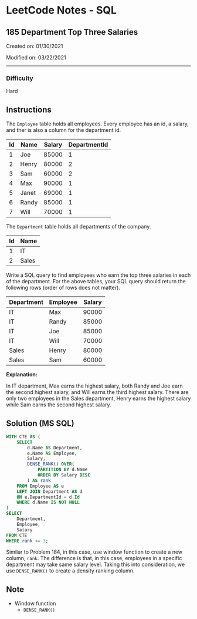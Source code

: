# LeetCode Notes - SQL

## 185 Department Top Three Salaries

Created on: 01/30/2021

Modified on: 03/22/2021

---

### Difficulty

Hard

## Instructions

The `Employee` table holds all employees. Every employee has an id, a salary, 
and ther is also a column for the department id.


| Id | Name  | Salary | DepartmentId |
| -- | ----- | ------ | ------------ |
| 1  | Joe   | 85000  | 1            |
| 2  | Henry | 80000  | 2            |
| 3  | Sam   | 60000  | 2            |
| 4  | Max   | 90000  | 1            |
| 5  | Janet | 69000  | 1            |
| 6  | Randy | 85000  | 1            |
| 7  | Will  | 70000  | 1            |

The `Department` table holds all departments of the company.

| Id | Name   |
| -- | ------ |
| 1  | IT     |
| 2  | Sales  |

Write a SQL query to find employees who earn the top three salaries in each of 
the department. For the above tables, your SQL query should return the 
following rows (order of rows does not matter).

| Department | Employee | Salary |
| ---------- | -------- | ------ |
| IT         | Max      | 90000  |
| IT         | Randy    | 85000  |
| IT         | Joe      | 85000  |
| IT         | Will     | 70000  |
| Sales      | Henry    | 80000  |
| Sales      | Sam      | 60000  |

**Explanation:**

In IT department, Max earns the highest salary, both Randy and Joe earn the 
second highest salary, and Will earns the third highest salary. There are only 
two employees in the Sales department, Henry earns the highest salary while Sam 
earns the second highest salary.

## Solution (MS SQL)

``` sql
WITH CTE AS (
    SELECT 
        d.Name AS Department,
        e.Name AS Employee,
        Salary,
        DENSE_RANK() OVER(
            PARTITION BY d.Name
            ORDER BY Salary DESC
        ) AS rank
    FROM Employee AS e
    LEFT JOIN Department AS d
    ON e.DepartmentId = d.Id
    WHERE d.Name IS NOT NULL
)
SELECT 
    Department,
    Employee,
    Salary
FROM CTE
WHERE rank <= 3;
```

Similar to Problem 184, in this case, use window function to create a new 
column, `rank`. The difference is that, in this case, employees in a specific 
department may take same salary level. Taking this into consideration, we use 
`DENSE_RANK()` to create a density ranking column.

## Note

- Window function
  - `DENSE_RANK()`